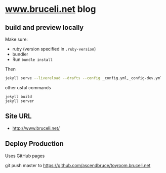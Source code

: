 # www.bruceli.net blog

## build and preview locally

Make sure:

* ruby (version specified in `.ruby-version`)
* bundler
* Run `bundle install`

Then

```bash
jekyll serve --livereload --drafts --config _config.yml,_config-dev.yml -P 4001 --incremental
```

other usful commands

```
jekyll build
jekyll server
```

## Site URL

* http://www.bruceli.net/

## Deploy Production

Uses GitHub pages

git push master to https://github.com/ascendbruce/toyroom.bruceli.net
